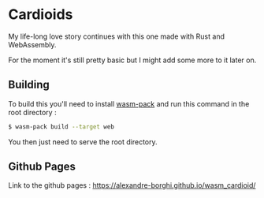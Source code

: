 # Cardioids

My life-long love story continues with this one made with Rust and WebAssembly.

For the moment it's still pretty basic but I might add some more to it later on.

## Building

To build this you'll need to install [wasm-pack](https://rustwasm.github.io/wasm-pack/) and run this command in the root directory :

```sh
$ wasm-pack build --target web
```

You then just need to serve the root directory.

## Github Pages

Link to the github pages : https://alexandre-borghi.github.io/wasm_cardioid/